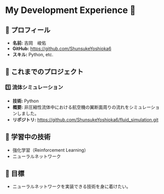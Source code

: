 # My Development Experience 🚀

## 🔹 プロフィール
- **名前:** 吉岡　峻佑
- **GitHub:** https://github.com/ShunsukeYoshioka6
- **スキル:** Python, etc.

## 🔹 これまでのプロジェクト
### 1️⃣ 流体シミュレーション
- **技術:** Python
- **概要:** 非圧縮性流体中における航空機の翼断面周りの流れをシミュレーションしました。
- **リポジトリ:** https://github.com/ShunsukeYoshioka6/fluid_simulation.git

## 🔹 学習中の技術
- 強化学習（Reinforcement Learning）
- ニューラルネットワーク


## 🔹 目標
- ニューラルネットワークを実装できる技術を身に着けたい。
